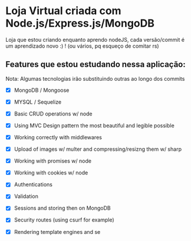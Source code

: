 # Loja Virtual criada com Node.js/Express.js/MongoDB

Loja que estou criando enquanto aprendo nodeJS, cada versão/commit é um aprendizado novo :) ! (ou vários, pq esqueço de comitar rs)

## Features que estou estudando nessa aplicação:
Nota: Algumas tecnologias irão substituindo outras ao longo dos commits

- [x] MongoDB / Mongoose
- [x] MYSQL / Sequelize
- [x] Basic CRUD operations w/ node
- [x] Using MVC Design pattern the most beautiful and legible possible
- [x] Working correctly with middlewares
- [x] Upload of images w/ multer and compressing/resizng them w/ sharp
- [x] Working with promises w/ node
- [x] Working with cookies w/ node
- [x] Authentications
- [x] Validation
- [x] Sessions and storing then on MongoDB
- [x] Security routes (using csurf for example)
- [x] Rendering template engines and se

